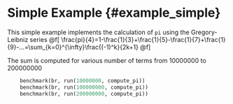 # Simple Example {#example_simple}

This simple example implements the calculation of `pi` using the Gregory-Leibniz series
@f[
    \frac{pi}{4}=1-\frac{1}{3}+\frac{1}{5}-\frac{1}{7}+\frac{1}{9}-...=\sum_{k=0}^{\infty}\frac{(-1)^k}{2k+1}
@f]

The sum is computed for various number of terms from 10000000 to 200000000
```fortran
    benchmark(br, run(10000000, compute_pi))
    benchmark(br, run(100000000, compute_pi))
    benchmark(br, run(200000000, compute_pi))
```